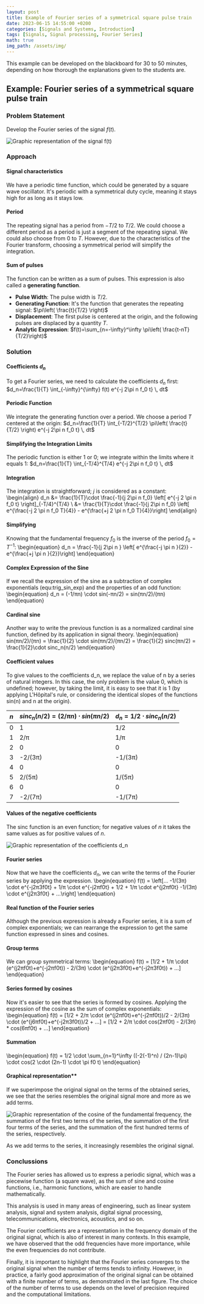 ```yaml
---
layout: post
title: Example of Fourier series of a symmetrical square pulse train
date: 2023-06-15 14:55:00 +0200
categories: [Signals and Systems, Introduction]
tags: [Signals, Signal processing, Fourier Series]
math: true
img_path: /assets/img/
---
```

This example can be developed on the blackboard for 30 to 50 minutes, depending on how thorough the explanations given to the students are.

## Example: Fourier series of a symmetrical square pulse train

### Problem Statement
Develop the Fourier series of the signal $f(t)$.

![Graphic representation of the signal $f(t)$](symmetricalrectangularpulsetrain.png)

### Approach
#### Signal characteristics
We have a periodic time function, which could be generated by a square wave oscillator. It's periodic with a symmetrical duty cycle, meaning it stays high for as long as it stays low.

#### Period
The repeating signal has a period from $-T/2$ to $T/2$. We could choose a different period as a period is just a segment of the repeating signal. We could also choose from $0$ to $T$. However, due to the characteristics of the Fourier transform, choosing a symmetrical period will simplify the integration.

#### Sum of pulses
The function can be written as a sum of pulses. This expression is also called a **generating function**.
- **Pulse Width**: The pulse width is $T/2$.
- **Generating Function**: It's the function that generates the repeating signal: $\pi\left( \frac{t}{T/2} \right)$
- **Displacement**: The first pulse is centered at the origin, and the following pulses are displaced by a quantity $T$.
- **Analytic Expression**: $f(t)=\sum_{n=-\infty}^\infty \pi\left( \frac{t-nT}{T/2}\right)$

### Solution
#### Coefficients $d_n$
To get a Fourier series, we need to calculate the coefficients $d_n$ first: $d_n=\frac{1}{T} \int_{-\infty}^{\infty} f(t) e^{-j 2\pi n f_0 t} \, dt$ 

#### Periodic Function
We integrate the generating function over a period. We choose a period $T$ centered at the origin: $d_n=\frac{1}{T} \int_{-T/2}^{T/2} \pi\left( \frac{t}{T/2} \right) e^{-j 2\pi n f_0 t} \, dt$

#### Simplifying the Integration Limits
The periodic function is either 1 or 0; we integrate within the limits where it equals 1: $d_n=\frac{1}{T} \int_{-T/4}^{T/4} e^{-j 2\pi n f_0 t} \, dt$

#### Integration
The integration is straightforward; $j$ is considered as a constant: 
\begin{align}
d_n &= \frac{1}{T}\cdot \frac{-1}{j 2\pi n f_0} \left[ e^{-j 2 \pi n f_0 t} \right]_{-T/4}^{T/4} \\
&= \frac{1}{T}\cdot \frac{-1}{j 2\pi n f_0} \left[ e^{\frac{-j 2 \pi n f_0 T}{4}} - e^{\frac{+j 2 \pi n f_0 T}{4}}\right]
\end{align}

#### Simplifying 
Knowing that the fundamental frequency $f_0$ is the inverse of the period $f_0=T^{-1}$: 
\begin{equation} 
	d_n = \frac{-1}{j 2\pi n } \left[ e^{\frac{-j \pi n }{2}} - e^{\frac{+j \pi n }{2}}\right]
\end{equation}

#### Complex Expression of the Sine
If we recall the expression of the sine as a subtraction of complex exponentials (equ:trig_sin_exp) and the properties of an odd function:
\begin{equation}
d_n = (-1/πn) \cdot sin(-πn/2) = sin(πn/2)/(πn)
\end{equation}

#### Cardinal sine
Another way to write the previous function is as a normalized cardinal sine function, defined by its application in signal theory.
\begin{equation}
sin(πn/2)/(πn) = \frac{1}{2} \cdot sin(πn/2)/(πn/2) = \frac{1}{2} sinc(πn/2) = \frac{1}{2}\cdot sinc_n(n/2)
\end{equation}

#### Coefficient values
To give values to the coefficients d_n, we replace the value of n by a series of natural integers. In this case, the only problem is the value 0, which is undefined; however, by taking the limit, it is easy to see that it is 1 (by applying L'Hôpital's rule, or considering the identical slopes of the functions sin(n) and n at the origin).

| $n$ | $sinc_n(n/2) = (2/πn) \cdot sin(πn/2)$ | $d_n=1/2 \cdot sinc_n(n/2)$ |
|-----|-----------------|--------|
| 0   | 1               | 1/2    |
| 1   | 2/π             | 1/π    |
| 2   | 0               | 0      |
| 3   | -2/(3π)         | -1/(3π)|
| 4   | 0               | 0      |
| 5   | 2/(5π)          | 1/(5π) |
| 6   | 0               | 0      |
| 7   | -2/(7π)         | -1/(7π)| 

#### Values of the negative coefficients
The sinc function is an even function; for negative values of $n$ it takes the same values as for positive values of $n$.

![Graphic representation of the coefficients $d_n$](discretefunction12sincn2.png)

#### Fourier series
Now that we have the coefficients $d_n$, we can write the terms of the Fourier series by applying the expression. 
\begin{equation}
f(t) = \left[... -1/(3π) \cdot e^{-j2π3f0t} + 1/π \cdot e^{-j2πf0t} + 1/2 + 1/π \cdot e^{j2πf0t} -1/(3π) \cdot e^{j2π3f0t} + ...\right]
\end{equation}

#### Real function of the Fourier series
Although the previous expression is already a Fourier series, it is a sum of complex exponentials; we can rearrange the expression to get the same function expressed in sines and cosines.

#### Group terms
We can group symmetrical terms:
\begin{equation}
f(t) = [1/2 + 1/π \cdot (e^(j2πf0t)+e^(-j2πf0t)) - 2/(3π) \cdot (e^(j2π3f0t)+e^(-j2π3f0t)) + ...]
\end{equation}

#### Series formed by cosines
Now it's easier to see that the series is formed by cosines. Applying the expression of the cosine as the sum of complex exponentials:
\begin{equation}
f(t) = [1/2 + 2/π \cdot (e^(j2πf0t)+e^(-j2πf0t))/2 - 2/(3π) \cdot (e^(j6πf0t)+e^(-j2π3f0t))/2 + ...]
      = [1/2 + 2/π \cdot cos(2πf0t) - 2/(3π) * cos(6πf0t) + ...]
\end{equation}

#### Summation
\begin{equation}
f(t) = 1/2 \cdot \sum_{n=1}^\infty ((-2(-1)^n) / (2n-1)\pi) \cdot cos(2 \cdot (2n-1) \cdot \pi f0 t)
\end{equation}

#### Graphical representation**
If we superimpose the original signal on the terms of the obtained series, we see that the series resembles the original signal more and more as we add terms.

![Graphic representation of the cosine of the fundamental frequency, the summation of the first two terms of the series, the summation of the first four terms of the series, and the summation of the first hundred terms of the series, respectively.](fourierseriesapproximatingsymmetricalsquaredpulsetrain.png)

As we add terms to the series, it increasingly resembles the original signal.



### Conclussions
The Fourier series has allowed us to express a periodic signal, which was a piecewise function (a square wave), as the sum of sine and cosine functions, i.e., harmonic functions, which are easier to handle mathematically.

This analysis is used in many areas of engineering, such as linear system analysis, signal and system analysis, digital signal processing, telecommunications, electronics, acoustics, and so on.

The Fourier coefficients are a representation in the frequency domain of the original signal, which is also of interest in many contexts. In this example, we have observed that the odd frequencies have more importance, while the even frequencies do not contribute.

Finally, it is important to highlight that the Fourier series converges to the original signal when the number of terms tends to infinity. However, in practice, a fairly good approximation of the original signal can be obtained with a finite number of terms, as demonstrated in the last figure. The choice of the number of terms to use depends on the level of precision required and the computational limitations.